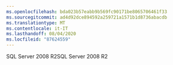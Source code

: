 ```yaml
---
ms.openlocfilehash: bda023b57eabb9b569fc90171be8065706461f33
ms.sourcegitcommit: ad4d92dce894592a259721a1571b1d8736abacdb
ms.translationtype: MT
ms.contentlocale: it-IT
ms.lasthandoff: 08/04/2020
ms.locfileid: "87624559"
---
```

 <span data-ttu-id="6ecd6-101">SQL Server 2008 R2</span><span class="sxs-lookup"><span data-stu-id="6ecd6-101">SQL Server 2008 R2</span></span> 